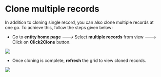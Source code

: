 # Clone multiple records

In addition to cloning single record, you can also clone multiple records at one go. To achieve this, follow the steps given below:

* Go to **entity home page** ---> Select **multiple records** from view ---> Click on **Click2Clone** button.

![](../../.gitbook/assets/Clone1\_8.1.png)

* &#x20;Once cloning is complete, **refresh** the grid to view cloned records.

![](../../.gitbook/assets/Clone1\_8.2.png)
